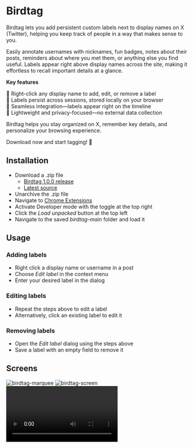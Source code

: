 # Birdtag

Birdtag lets you add persistent custom labels next to display names on X (Twitter), helping you keep track of people in a way that makes sense to you.

Easily annotate usernames with nicknames, fun badges, notes about their posts, reminders about where you met them, or anything else you find useful. Labels appear right above display names across the site, making it effortless to recall important details at a glance.

**Key features**

🔵 Right-click any display name to add, edit, or remove a label<br>
🔵 Labels persist across sessions, stored locally on your browser<br>
🔵 Seamless integration—labels appear right on the timeline<br>
🔵 Lightweight and privacy-focused—no external data collection

Birdtag helps you stay organized on X, remember key details, and personalize your browsing experience.

Download now and start tagging! 🪽

## Installation

- Download a .zip file
  - [Birdtag 1.0.0 release](https://github.com/stedmanhalliday/birdtag/releases/download/v1.0.0/birdtag-main.zip)
  - [Latest source](https://github.com/stedmanhalliday/birdtag/archive/refs/heads/main.zip)
- Unarchive the .zip file
- Navigate to [Chrome Extensions](chrome://extensions)
- Activate Developer mode with the toggle at the top right
- Click the *Load unpacked* button at the top left
- Navigate to the saved *birdtag-main* folder and load it

## Usage

### Adding labels

- Right click a display name or username in a post
- Choose *Edit label* in the context menu
- Enter your desired label in the dialog

### Editing labels
- Repeat the steps above to edit a label
- Alternatively, click an existing label to edit it

### Removing labels
- Open the *Edit label* dialog using the steps above
- Save a label with an empty field to remove it

## Screens

![birdtag-marquee](https://github.com/user-attachments/assets/1a6fa5e5-a12b-4c8b-9497-6dd2da702ad5)
![birdtag-screen](https://github.com/user-attachments/assets/82a06ac9-fa58-4fd7-bf4a-872da4a9beef)
<video src="https://github.com/user-attachments/assets/2564aaa1-a709-4f0c-a944-576409cbc278" />
